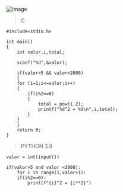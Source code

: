 ![image](https://github.com/lufffe/Beecrowd/assets/90646635/18585433-7cd5-4f3e-a162-d0165ca14f36)


>C

	#include<stdio.h>

	int main()
	{
	    int valor,i,total;

	    scanf("%d",&valor);

	    if(valor>5 && valor<2000)
	    {
		for (i=1;i<=valor;i++)
		{
			if(i%2==0)
			{
				total = pow(i,2);
				printf("%d^2 = %d\n",i,total);
			}
		}
	    }
		return 0;
	}

>PYTHON 3.9 

	valor = int(input())

	if(valor>5 and valor <2000):
	    for i in range(1,valor+1):
		if(i%2==0):
		    print(f"{i}^2 = {i**2}")
